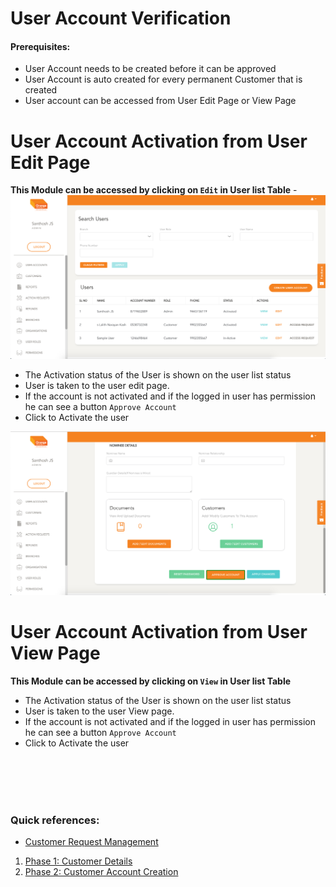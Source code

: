 # User Account Verification

#### Prerequisites:
  - User Account needs to be created before it can be approved
  - User Account is auto created for every permanent Customer that is created
  - User account can be accessed from User Edit Page or View Page

# User Account Activation from User Edit Page
  **This Module can be accessed by clicking on `Edit` in User list Table**
  -![N|Solid](media/user_verify_list.png)

  - The Activation status of the User is shown on the user list status
  - User is taken to the user edit page.
  - If the account is not activated and if the logged in user has permission he can see a button `Approve Account`
  - Click to Activate the user

  ![N|Solid](media/edit_verify.png)
# User Account Activation from User View Page
  **This Module can be accessed by clicking on `View` in User list Table**
  - The Activation status of the User is shown on the user list status
  - User is taken to the user View page.
  - If the account is not activated and if the logged in user has permission he can see a button `Approve Account`
  - Click to Activate the user
  <br/>
  <br/>

  <br/>
  <br/>


### Quick references:

  * [Customer Request Management](customers/customerRequests.md)
  1. [Phase 1: Customer Details](customers/create.md) 
  1. [Phase 2: Customer Account Creation](customers/create.md)
